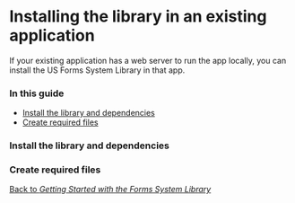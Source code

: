 # Installing the library in an existing application

If your existing application has a web server to run the app locally, you can install the US Forms System Library in that app.

### In this guide

- [Install the library and dependencies](#install-the-library-and-dependencies)
- [Create required files](#create-required-files)

### Install the library and dependencies

### Create required files
[Back to *Getting Started with the Forms System Library*](README.md)
